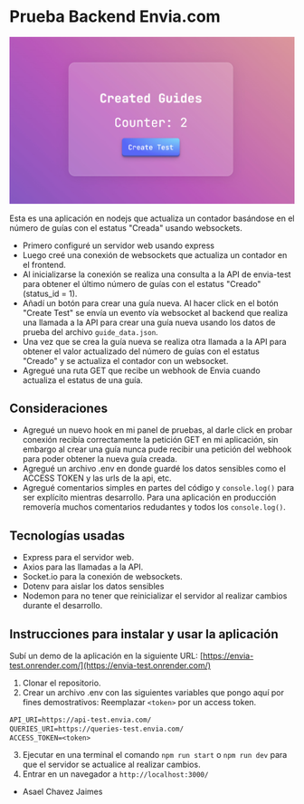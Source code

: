 # Prueba Backend Envia.com

![Envia Test](./cover.jpg)

Esta es una aplicación en nodejs que actualiza un contador basándose en el número de guías con el estatus "Creada" usando websockets.

- Primero configuré un servidor web usando express
- Luego creé una conexión de websockets que actualiza un contador en el frontend.
- Al inicializarse la conexión se realiza una consulta a la API de envia-test para obtener el último número de guías con el estatus "Creado" (status_id = 1).
- Añadí un botón para crear una guía nueva. Al hacer click en el botón "Create Test" se envía un evento vía websocket al backend que realiza una llamada a la API para crear una guía nueva usando los datos de prueba del archivo `guide_data.json`.
- Una vez que se crea la guía nueva se realiza otra llamada a la API para obtener el valor actualizado del número de guías con el estatus "Creado" y se actualiza el contador con un websocket.
- Agregué una ruta GET que recibe un webhook de Envia cuando actualiza el estatus de una guía.

## Consideraciones

- Agregué un nuevo hook en mi panel de pruebas, al darle click en probar conexión recibía correctamente la petición GET en mi aplicación, sin embargo al crear una guía nunca pude recibir una petición del webhook para poder obtener la nueva guía creada.
- Agregué un archivo .env en donde guardé los datos sensibles como el ACCESS TOKEN y las urls de la api, etc.
- Agregué comentarios simples en partes del código y `console.log()` para ser explícito mientras desarrollo. Para una aplicación en producción removería muchos comentarios redudantes y todos los `console.log()`.

## Tecnologías usadas

- Express para el servidor web.
- Axios para las llamadas a la API.
- Socket.io para la conexión de websockets.
- Dotenv para aislar los datos sensibles
- Nodemon para no tener que reinicializar el servidor al realizar cambios durante el desarrollo.

## Instrucciones para instalar y usar la aplicación

Subí un demo de la aplicación en la siguiente URL: [https://envia-test.onrender.com/](https://envia-test.onrender.com/)

1. Clonar el repositorio.
2. Crear un archivo .env con las siguientes variables que pongo aquí por fines demostrativos:
Reemplazar `<token>` por un access token.
```
API_URI=https://api-test.envia.com/
QUERIES_URI=https://queries-test.envia.com/
ACCESS_TOKEN=<token>
```
3. Ejecutar en una terminal el comando `npm run start` o `npm run dev` para que el servidor se actualice al realizar cambios.
4. Entrar en un navegador a `http://localhost:3000/`

- Asael Chavez Jaimes
